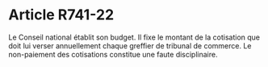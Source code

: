 # Article R741-22

Le Conseil national établit son budget. Il fixe le montant de la cotisation que doit lui verser annuellement chaque greffier de tribunal de commerce. Le non-paiement des cotisations constitue une faute disciplinaire.
